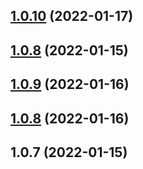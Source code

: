 <a name="1.0.10"></a>
## [1.0.10](https://github.com/saffari-m/videojs-vast/compare/v1.0.9...v1.0.10) (2022-01-17)

<a name="1.0.8"></a>
## [1.0.8](https://github.com/saffari-m/videojs-vast/compare/v1.0.7...v1.0.8) (2022-01-15)

<a name="1.0.9"></a>
## [1.0.9](https://github.com/saffari-m/videojs-vast/compare/v1.0.7...v1.0.9) (2022-01-16)

<a name="1.0.8"></a>
## [1.0.8](https://github.com/saffari-m/videojs-vast/compare/v1.0.7...v1.0.8) (2022-01-16)

<a name="1.0.7"></a>
## 1.0.7 (2022-01-15)

